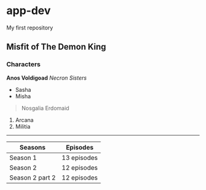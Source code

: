 # app-dev
My first repository
## Misfit of The Demon King
### Characters
**Anos Voldigoad**
*Necron Sisters*
- Sasha
- Misha
> Nosgalia
> Erdomaid
1. Arcana
2. Militia
---
| Seasons | Episodes |
| ----------- | ----------- |
| Season 1 | 13 episodes |
| Season 2 | 12 episodes |
| Season 2 part 2 | 12 episodes
